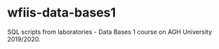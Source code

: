 # wfiis-data-bases1
SQL scripts from laboratories - Data Bases 1 course on AGH University 2019/2020.
